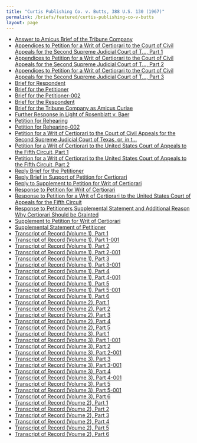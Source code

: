 ```yaml
---
title: "Curtis Publishing Co. v. Butts, 388 U.S. 130 (1967)"
permalink: /briefs/featured/curtis-publishing-co-v-butts
layout: page
---
```


- [Answer to Amicus Brief of the Tribune Company](https://briefs3.lonedissent.org/1966/curtis-publishing-co-v-butts/Answer%20to%20Amicus%20Brief%20of%20the%20Tribune%20Company.pdf)
- [Appendices to Petition for a Writ of Certiorari to the Court of Civil Appeals for the Second Supreme Judicial Court of T..., Part 1](https://briefs3.lonedissent.org/1966/curtis-publishing-co-v-butts/Appendices%20to%20Petition%20for%20a%20Writ%20of%20Certiorari%20to%20the%20Court%20of%20Civil%20Appeals%20for%20the%20Second%20Supreme%20Judicial%20Court%20of%20T...,%20Part%201.pdf)
- [Appendices to Petition for a Writ of Certiorari to the Court of Civil Appeals for the Second Supreme Judicial Court of T..., Part 2](https://briefs3.lonedissent.org/1966/curtis-publishing-co-v-butts/Appendices%20to%20Petition%20for%20a%20Writ%20of%20Certiorari%20to%20the%20Court%20of%20Civil%20Appeals%20for%20the%20Second%20Supreme%20Judicial%20Court%20of%20T...,%20Part%202.pdf)
- [Appendices to Petition for a Writ of Certiorari to the Court of Civil Appeals for the Second Supreme Judicial Court of T..., Part 3](https://briefs3.lonedissent.org/1966/curtis-publishing-co-v-butts/Appendices%20to%20Petition%20for%20a%20Writ%20of%20Certiorari%20to%20the%20Court%20of%20Civil%20Appeals%20for%20the%20Second%20Supreme%20Judicial%20Court%20of%20T...,%20Part%203.pdf)
- [Brief for Respondent](https://briefs3.lonedissent.org/1966/curtis-publishing-co-v-butts/Brief%20for%20Respondent.pdf)
- [Brief for the Petitioner](https://briefs3.lonedissent.org/1966/curtis-publishing-co-v-butts/Brief%20for%20the%20Petitioner.pdf)
- [Brief for the Petitioner-002](https://briefs3.lonedissent.org/1966/curtis-publishing-co-v-butts/Brief%20for%20the%20Petitioner-002.pdf)
- [Brief for the Respondent](https://briefs3.lonedissent.org/1966/curtis-publishing-co-v-butts/Brief%20for%20the%20Respondent.pdf)
- [Brief for the Tribune Company as Amicus Curiae](https://briefs3.lonedissent.org/1966/curtis-publishing-co-v-butts/Brief%20for%20the%20Tribune%20Company%20as%20Amicus%20Curiae.pdf)
- [Further Response in Light of Rosenblatt v. Baer](https://briefs3.lonedissent.org/1966/curtis-publishing-co-v-butts/Further%20Response%20in%20Light%20of%20Rosenblatt%20v.%20Baer.pdf)
- [Petition for Rehearing](https://briefs3.lonedissent.org/1966/curtis-publishing-co-v-butts/Petition%20for%20Rehearing.pdf)
- [Petition for Rehearing-002](https://briefs3.lonedissent.org/1966/curtis-publishing-co-v-butts/Petition%20for%20Rehearing-002.pdf)
- [Petition for a Writ of Certiorari to the Court of Civil Appeals for the Second Supreme Judicial Court of Texas, or, in t...](https://briefs3.lonedissent.org/1966/curtis-publishing-co-v-butts/Petition%20for%20a%20Writ%20of%20Certiorari%20to%20the%20Court%20of%20Civil%20Appeals%20for%20the%20Second%20Supreme%20Judicial%20Court%20of%20Texas,%20or,%20in%20t....pdf)
- [Petition for a Writ of Certiorari to the United States Court of Appeals to the Fifth Circuit, Part 1](https://briefs3.lonedissent.org/1966/curtis-publishing-co-v-butts/Petition%20for%20a%20Writ%20of%20Certiorari%20to%20the%20United%20States%20Court%20of%20Appeals%20to%20the%20Fifth%20Circuit,%20Part%201.pdf)
- [Petition for a Writ of Certiorari to the United States Court of Appeals to the Fifth Circuit, Part 2](https://briefs3.lonedissent.org/1966/curtis-publishing-co-v-butts/Petition%20for%20a%20Writ%20of%20Certiorari%20to%20the%20United%20States%20Court%20of%20Appeals%20to%20the%20Fifth%20Circuit,%20Part%202.pdf)
- [Reply Brief for the Petitioner](https://briefs3.lonedissent.org/1966/curtis-publishing-co-v-butts/Reply%20Brief%20for%20the%20Petitioner.pdf)
- [Reply Brief in Support of Petition for Certiorari](https://briefs3.lonedissent.org/1966/curtis-publishing-co-v-butts/Reply%20Brief%20in%20Support%20of%20Petition%20for%20Certiorari.pdf)
- [Reply to Supplement to Petition for Writ of Certiorari](https://briefs3.lonedissent.org/1966/curtis-publishing-co-v-butts/Reply%20to%20Supplement%20to%20Petition%20for%20Writ%20of%20Certiorari.pdf)
- [Response to Petition for Writ of Certiorari](https://briefs3.lonedissent.org/1966/curtis-publishing-co-v-butts/Response%20to%20Petition%20for%20Writ%20of%20Certiorari.pdf)
- [Response to Petition for a Writ of Certiorari to the United States Court of Appeals for the Fifth Circuit](https://briefs3.lonedissent.org/1966/curtis-publishing-co-v-butts/Response%20to%20Petition%20for%20a%20Writ%20of%20Certiorari%20to%20the%20United%20States%20Court%20of%20Appeals%20for%20the%20Fifth%20Circuit.pdf)
- [Response to Petitioners Supplemental Statement and Additional Reason Why Certiorari Should be Grainted](https://briefs3.lonedissent.org/1966/curtis-publishing-co-v-butts/Response%20to%20Petitioners%20Supplemental%20Statement%20and%20Additional%20Reason%20Why%20Certiorari%20Should%20be%20Grainted.pdf)
- [Supplement to Petition for Writ of Certiorari](https://briefs3.lonedissent.org/1966/curtis-publishing-co-v-butts/Supplement%20to%20Petition%20for%20Writ%20of%20Certiorari.pdf)
- [Supplemental Statement of Petitioner](https://briefs3.lonedissent.org/1966/curtis-publishing-co-v-butts/Supplemental%20Statement%20of%20Petitioner.pdf)
- [Transcript of Record (Volume 1), Part 1](https://briefs3.lonedissent.org/1966/curtis-publishing-co-v-butts/Transcript%20of%20Record%20(Volume%201),%20Part%201.pdf)
- [Transcript of Record (Volume 1), Part 1-001](https://briefs3.lonedissent.org/1966/curtis-publishing-co-v-butts/Transcript%20of%20Record%20(Volume%201),%20Part%201-001.pdf)
- [Transcript of Record (Volume 1), Part 2](https://briefs3.lonedissent.org/1966/curtis-publishing-co-v-butts/Transcript%20of%20Record%20(Volume%201),%20Part%202.pdf)
- [Transcript of Record (Volume 1), Part 2-001](https://briefs3.lonedissent.org/1966/curtis-publishing-co-v-butts/Transcript%20of%20Record%20(Volume%201),%20Part%202-001.pdf)
- [Transcript of Record (Volume 1), Part 3](https://briefs3.lonedissent.org/1966/curtis-publishing-co-v-butts/Transcript%20of%20Record%20(Volume%201),%20Part%203.pdf)
- [Transcript of Record (Volume 1), Part 3-001](https://briefs3.lonedissent.org/1966/curtis-publishing-co-v-butts/Transcript%20of%20Record%20(Volume%201),%20Part%203-001.pdf)
- [Transcript of Record (Volume 1), Part 4](https://briefs3.lonedissent.org/1966/curtis-publishing-co-v-butts/Transcript%20of%20Record%20(Volume%201),%20Part%204.pdf)
- [Transcript of Record (Volume 1), Part 4-001](https://briefs3.lonedissent.org/1966/curtis-publishing-co-v-butts/Transcript%20of%20Record%20(Volume%201),%20Part%204-001.pdf)
- [Transcript of Record (Volume 1), Part 5](https://briefs3.lonedissent.org/1966/curtis-publishing-co-v-butts/Transcript%20of%20Record%20(Volume%201),%20Part%205.pdf)
- [Transcript of Record (Volume 1), Part 5-001](https://briefs3.lonedissent.org/1966/curtis-publishing-co-v-butts/Transcript%20of%20Record%20(Volume%201),%20Part%205-001.pdf)
- [Transcript of Record (Volume 1), Part 6](https://briefs3.lonedissent.org/1966/curtis-publishing-co-v-butts/Transcript%20of%20Record%20(Volume%201),%20Part%206.pdf)
- [Transcript of Record (Volume 2), Part 1](https://briefs3.lonedissent.org/1966/curtis-publishing-co-v-butts/Transcript%20of%20Record%20(Volume%202),%20Part%201.pdf)
- [Transcript of Record (Volume 2), Part 2](https://briefs3.lonedissent.org/1966/curtis-publishing-co-v-butts/Transcript%20of%20Record%20(Volume%202),%20Part%202.pdf)
- [Transcript of Record (Volume 2), Part 3](https://briefs3.lonedissent.org/1966/curtis-publishing-co-v-butts/Transcript%20of%20Record%20(Volume%202),%20Part%203.pdf)
- [Transcript of Record (Volume 2), Part 4](https://briefs3.lonedissent.org/1966/curtis-publishing-co-v-butts/Transcript%20of%20Record%20(Volume%202),%20Part%204.pdf)
- [Transcript of Record (Volume 2), Part 5](https://briefs3.lonedissent.org/1966/curtis-publishing-co-v-butts/Transcript%20of%20Record%20(Volume%202),%20Part%205.pdf)
- [Transcript of Record (Volume 3), Part 1](https://briefs3.lonedissent.org/1966/curtis-publishing-co-v-butts/Transcript%20of%20Record%20(Volume%203),%20Part%201.pdf)
- [Transcript of Record (Volume 3), Part 1-001](https://briefs3.lonedissent.org/1966/curtis-publishing-co-v-butts/Transcript%20of%20Record%20(Volume%203),%20Part%201-001.pdf)
- [Transcript of Record (Volume 3), Part 2](https://briefs3.lonedissent.org/1966/curtis-publishing-co-v-butts/Transcript%20of%20Record%20(Volume%203),%20Part%202.pdf)
- [Transcript of Record (Volume 3), Part 2-001](https://briefs3.lonedissent.org/1966/curtis-publishing-co-v-butts/Transcript%20of%20Record%20(Volume%203),%20Part%202-001.pdf)
- [Transcript of Record (Volume 3), Part 3](https://briefs3.lonedissent.org/1966/curtis-publishing-co-v-butts/Transcript%20of%20Record%20(Volume%203),%20Part%203.pdf)
- [Transcript of Record (Volume 3), Part 3-001](https://briefs3.lonedissent.org/1966/curtis-publishing-co-v-butts/Transcript%20of%20Record%20(Volume%203),%20Part%203-001.pdf)
- [Transcript of Record (Volume 3), Part 4](https://briefs3.lonedissent.org/1966/curtis-publishing-co-v-butts/Transcript%20of%20Record%20(Volume%203),%20Part%204.pdf)
- [Transcript of Record (Volume 3), Part 4-001](https://briefs3.lonedissent.org/1966/curtis-publishing-co-v-butts/Transcript%20of%20Record%20(Volume%203),%20Part%204-001.pdf)
- [Transcript of Record (Volume 3), Part 5](https://briefs3.lonedissent.org/1966/curtis-publishing-co-v-butts/Transcript%20of%20Record%20(Volume%203),%20Part%205.pdf)
- [Transcript of Record (Volume 3), Part 5-001](https://briefs3.lonedissent.org/1966/curtis-publishing-co-v-butts/Transcript%20of%20Record%20(Volume%203),%20Part%205-001.pdf)
- [Transcript of Record (Volume 3), Part 6](https://briefs3.lonedissent.org/1966/curtis-publishing-co-v-butts/Transcript%20of%20Record%20(Volume%203),%20Part%206.pdf)
- [Transcript of Record (Voume 2), Part 1](https://briefs3.lonedissent.org/1966/curtis-publishing-co-v-butts/Transcript%20of%20Record%20(Voume%202),%20Part%201.pdf)
- [Transcript of Record (Voume 2), Part 2](https://briefs3.lonedissent.org/1966/curtis-publishing-co-v-butts/Transcript%20of%20Record%20(Voume%202),%20Part%202.pdf)
- [Transcript of Record (Voume 2), Part 3](https://briefs3.lonedissent.org/1966/curtis-publishing-co-v-butts/Transcript%20of%20Record%20(Voume%202),%20Part%203.pdf)
- [Transcript of Record (Voume 2), Part 4](https://briefs3.lonedissent.org/1966/curtis-publishing-co-v-butts/Transcript%20of%20Record%20(Voume%202),%20Part%204.pdf)
- [Transcript of Record (Voume 2), Part 5](https://briefs3.lonedissent.org/1966/curtis-publishing-co-v-butts/Transcript%20of%20Record%20(Voume%202),%20Part%205.pdf)
- [Transcript of Record (Voume 2), Part 6](https://briefs3.lonedissent.org/1966/curtis-publishing-co-v-butts/Transcript%20of%20Record%20(Voume%202),%20Part%206.pdf)
